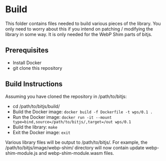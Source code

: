 # Build

This folder contains files needed to build various pieces of the library.  You only need to worry
about this if you intend on patching / modifying the library in some way. It is only needed for the
WebP Shim parts of bitjs.

## Prerequisites
  * Install Docker
  * git clone this repository

## Build Instructions

Assuming you have cloned the repository in /path/to/bitjs:
  * cd /path/to/bitjs/build/
  * Build the Docker image: `docker build -f Dockerfile -t wps/0.1 .`
  * Run the Docker image: `docker run -it --mount type=bind,source=/path/to/bitjs/,target=/out wps/0.1`
  * Build the library: `make`
  * Exit the Docker image: `exit`

Various library files will be output to /path/to/bitjs/.  For example, the
/path/to/bitjs/image/webp-shim/ directory will now contain update webp-shim-module.js and
webp-shim-module.wasm files.
